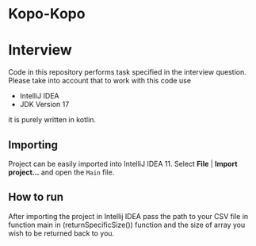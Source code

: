 # Kopo-Kopo

Interview
===========

Code in this repository performs task specified in the interview question.
Please take into account that to work with this code use
<ul>
  <li>IntelliJ IDEA </li>
  <li>JDK Version 17 </li>
</ul>

it is purely written in kotlin.

## Importing

Project can be easily imported into IntelliJ IDEA 11.
Select **File** | **Import project…** and open the ``Main`` file.

## How to run
After importing the project in Intellij IDEA pass the path to your CSV file in function main in (returnSpecificSize()) function and the size of array you wish to be returned back to you.

